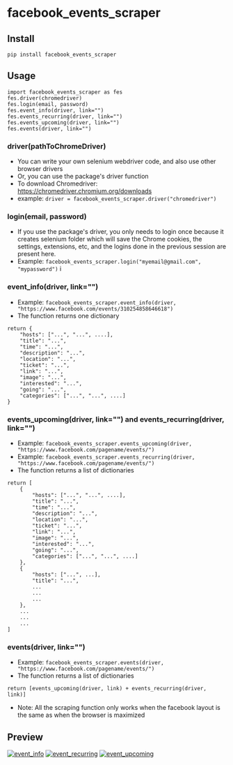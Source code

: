 # facebook_events_scraper

## Install

`pip install facebook_events_scraper`

## Usage

```
import facebook_events_scraper as fes
fes.driver(chromedriver)
fes.login(email, password)
fes.event_info(driver, link="")
fes.events_recurring(driver, link="")
fes.events_upcoming(driver, link="")
fes.events(driver, link="")
```

### driver(pathToChromeDriver)

- You can write your own selenium webdriver code, and also use other browser drivers
- Or, you can use the package's driver function
- To download Chromedriver: https://chromedriver.chromium.org/downloads
- example:
  `driver = facebook_events_scraper.driver("chromedriver")`

### login(email, password)

- If you use the package's driver, you only needs to login once because it creates selenium folder which will save the Chrome cookies, the settings, extensions, etc, and the logins done in the previous session are present here.
- Example: `facebook_events_scraper.login("myemail@gmail.com", "mypassword")`
  i

### event_info(driver, link="")

- Example: `facebook_events_scraper.event_info(driver, "https://www.facebook.com/events/310254858646618")`
- The function returns one dictionary

```
return {
    "hosts": ["...", "...", ....],
    "title": "...",
    "time": "...",
    "description": "...",
    "location": "...",
    "ticket": "...",
    "link": "...",
    "image": "...",
    "interested": "...",
    "going": "...",
    "categories": ["...", "...", ....]
}
```

### events_upcoming(driver, link="") and events_recurring(driver, link="")

- Example: `facebook_events_scraper.events_upcoming(driver, "https://www.facebook.com/pagename/events/")`
- Example: `facebook_events_scraper.events_recurring(driver, "https://www.facebook.com/pagename/events/")`
- The function returns a list of dictionaries

```
return [
    {
        "hosts": ["...", "...", ....],
        "title": "...",
        "time": "...",
        "description": "...",
        "location": "...",
        "ticket": "...",
        "link": "...",
        "image": "...",
        "interested": "...",
        "going": "...",
        "categories": ["...", "...", ....]
    },
    {
        "hosts": ["...", ...],
        "title": "...",
        ...
        ...
        ...
    },
    ...
    ...
    ...
]
```

### events(driver, link="")

- Example: `facebook_events_scraper.events(driver, "https://www.facebook.com/pagename/events/")`
- The function returns a list of dictionaries

```
return [events_upcoming(driver, link) + events_recurring(driver, link)]
```

- Note: All the scraping function only works when the facebook layout is the same as when the browser is maximized

## Preview

[![event_info](https://thumbs.gfycat.com/UncommonPoliteIchthyostega-size_restricted.gif)](https://giant.gfycat.com/UncommonPoliteIchthyostega.mp4)
[![event_recurring](https://thumbs.gfycat.com/WideeyedLoathsomeBanteng-size_restricted.gif)](https://giant.gfycat.com/WideeyedLoathsomeBanteng.mp4)
[![event_upcoming](https://thumbs.gfycat.com/ReliableWarlikeBobcat-size_restricted.gif)](https://giant.gfycat.com/ReliableWarlikeBobcat.mp4)
